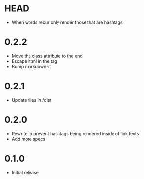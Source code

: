 # HEAD

* When words recur only render those that are hashtags

# 0.2.2

* Move the class attribute to the end
* Escape html in the tag
* Bump markdown-it

# 0.2.1

* Update files in /dist

# 0.2.0

* Rewrite to prevent hashtags being rendered inside of link texts
* Add more specs

# 0.1.0

* Initial release
